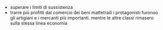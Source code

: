 - superare i limiti di sussistenza 
- trarre più profitti dal comercio dei beni mattetraili
i protagonisti furonoo gli artigiani e i mercanti più importanti.
mentre le altre classi rimasero sulla stessa linea economia 